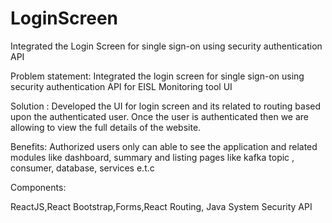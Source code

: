 # LoginScreen
Integrated the Login Screen for single sign-on using security authentication API


Problem statement:
Integrated the login screen for single sign-on using security authentication API for EISL Monitoring tool UI 


Solution :
Developed the UI for login screen and its related to routing based upon the authenticated user. Once the user is authenticated then we are allowing to view the full details of the website.


Benefits:
Authorized users only can able to see the application and related modules like dashboard, summary and listing pages like kafka topic , consumer, database, services e.t.c

Components:

ReactJS,React Bootstrap,Forms,React Routing, Java System Security API
